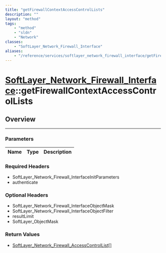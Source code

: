 ```yaml
---
title: "getFirewallContextAccessControlLists"
description: ""
layout: "method"
tags:
    - "method"
    - "sldn"
    - "Network"
classes:
    - "SoftLayer_Network_Firewall_Interface"
aliases:
    - "/reference/services/softlayer_network_firewall_interface/getFirewallContextAccessControlLists"
---
```

# [SoftLayer_Network_Firewall_Interface](/reference/services/SoftLayer_Network_Firewall_Interface)::getFirewallContextAccessControlLists





## Overview 


-----

### Parameters 
|Name | Type | Description |
| --- | --- | --- |


### Required Headers
* SoftLayer_Network_Firewall_InterfaceInitParameters
* authenticate


### Optional Headers
* SoftLayer_Network_Firewall_InterfaceObjectMask
* SoftLayer_Network_Firewall_InterfaceObjectFilter
* resultLimit
* SoftLayer_ObjectMask

### Return Values
* <a href='/reference/datatypes/SoftLayer_Network_Firewall_AccessControlList'>SoftLayer_Network_Firewall_AccessControlList[] </a>




